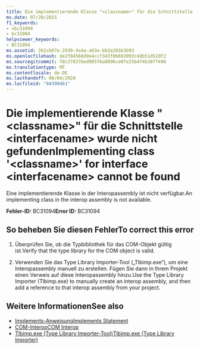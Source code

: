 ```yaml
---
title: Die implementierende Klasse "<classname>" für die Schnittstelle <interfacename> wurde nicht gefunden
ms.date: 07/20/2015
f1_keywords:
- vbc31094
- bc31094
helpviewer_keywords:
- BC31094
ms.assetid: 262cb67e-2930-4a4a-a63e-bb2e201b3b93
ms.openlocfilehash: de2f04568d9e4ccf343f0b693093c4db51d52df2
ms.sourcegitcommit: f8c270376ed905f6a8896ce0fe25b4f4b38ff498
ms.translationtype: MT
ms.contentlocale: de-DE
ms.lasthandoff: 06/04/2020
ms.locfileid: "84399461"
---
```

# <a name="implementing-class-classname-for-interface-interfacename-cannot-be-found"></a><span data-ttu-id="330c0-102">Die implementierende Klasse "\<classname>" für die Schnittstelle \<interfacename> wurde nicht gefunden</span><span class="sxs-lookup"><span data-stu-id="330c0-102">Implementing class '\<classname>' for interface \<interfacename> cannot be found</span></span>
<span data-ttu-id="330c0-103">Eine implementierende Klasse in der Interopassembly ist nicht verfügbar.</span><span class="sxs-lookup"><span data-stu-id="330c0-103">An implementing class in the interop assembly is not available.</span></span>  
  
 <span data-ttu-id="330c0-104">**Fehler-ID:** BC31094</span><span class="sxs-lookup"><span data-stu-id="330c0-104">**Error ID:** BC31094</span></span>  
  
## <a name="to-correct-this-error"></a><span data-ttu-id="330c0-105">So beheben Sie diesen Fehler</span><span class="sxs-lookup"><span data-stu-id="330c0-105">To correct this error</span></span>  
  
1. <span data-ttu-id="330c0-106">Überprüfen Sie, ob die Typbibliothek für das COM-Objekt gültig ist.</span><span class="sxs-lookup"><span data-stu-id="330c0-106">Verify that the type library for the COM object is valid.</span></span>  
  
2. <span data-ttu-id="330c0-107">Verwenden Sie das Type Library Importer-Tool („Tlbimp.exe“), um eine Interopassembly manuell zu erstellen. Fügen Sie dann in Ihrem Projekt einen Verweis auf diese Interopassembly hinzu.</span><span class="sxs-lookup"><span data-stu-id="330c0-107">Use the Type Library Importer (Tlbimp.exe) to manually create an interop assembly, and then add a reference to that interop assembly from your project.</span></span>  
  
## <a name="see-also"></a><span data-ttu-id="330c0-108">Weitere Informationen</span><span class="sxs-lookup"><span data-stu-id="330c0-108">See also</span></span>

- [<span data-ttu-id="330c0-109">Implements-Anweisung</span><span class="sxs-lookup"><span data-stu-id="330c0-109">Implements Statement</span></span>](../language-reference/statements/implements-statement.md)
- [<span data-ttu-id="330c0-110">COM-Interop</span><span class="sxs-lookup"><span data-stu-id="330c0-110">COM Interop</span></span>](../programming-guide/com-interop/index.md)
- [<span data-ttu-id="330c0-111">Tlbimp.exe (Type Library Importer-Tool)</span><span class="sxs-lookup"><span data-stu-id="330c0-111">Tlbimp.exe (Type Library Importer)</span></span>](../../framework/tools/tlbimp-exe-type-library-importer.md)
